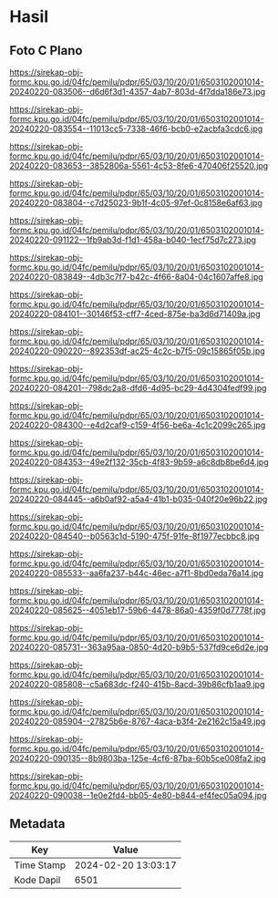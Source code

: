 # Hasil

## Foto C Plano

https://sirekap-obj-formc.kpu.go.id/04fc/pemilu/pdpr/65/03/10/20/01/6503102001014-20240220-083506--d6d6f3d1-4357-4ab7-803d-4f7dda186e73.jpg

https://sirekap-obj-formc.kpu.go.id/04fc/pemilu/pdpr/65/03/10/20/01/6503102001014-20240220-083554--11013cc5-7338-46f6-bcb0-e2acbfa3cdc6.jpg

https://sirekap-obj-formc.kpu.go.id/04fc/pemilu/pdpr/65/03/10/20/01/6503102001014-20240220-083653--3852806a-5561-4c53-8fe6-470406f25520.jpg

https://sirekap-obj-formc.kpu.go.id/04fc/pemilu/pdpr/65/03/10/20/01/6503102001014-20240220-083804--c7d25023-9b1f-4c05-97ef-0c8158e6af63.jpg

https://sirekap-obj-formc.kpu.go.id/04fc/pemilu/pdpr/65/03/10/20/01/6503102001014-20240220-091122--1fb9ab3d-f1d1-458a-b040-1ecf75d7c273.jpg

https://sirekap-obj-formc.kpu.go.id/04fc/pemilu/pdpr/65/03/10/20/01/6503102001014-20240220-083849--4db3c7f7-b42c-4f66-8a04-04c1607affe8.jpg

https://sirekap-obj-formc.kpu.go.id/04fc/pemilu/pdpr/65/03/10/20/01/6503102001014-20240220-084101--30146f53-cff7-4ced-875e-ba3d6d71409a.jpg

https://sirekap-obj-formc.kpu.go.id/04fc/pemilu/pdpr/65/03/10/20/01/6503102001014-20240220-090220--892353df-ac25-4c2c-b7f5-09c15865f05b.jpg

https://sirekap-obj-formc.kpu.go.id/04fc/pemilu/pdpr/65/03/10/20/01/6503102001014-20240220-084201--798dc2a8-dfd6-4d95-bc29-4d4304fedf99.jpg

https://sirekap-obj-formc.kpu.go.id/04fc/pemilu/pdpr/65/03/10/20/01/6503102001014-20240220-084300--e4d2caf9-c159-4f56-be6a-4c1c2099c265.jpg

https://sirekap-obj-formc.kpu.go.id/04fc/pemilu/pdpr/65/03/10/20/01/6503102001014-20240220-084353--49e2f132-35cb-4f83-9b59-a6c8db8be6d4.jpg

https://sirekap-obj-formc.kpu.go.id/04fc/pemilu/pdpr/65/03/10/20/01/6503102001014-20240220-084445--a6b0af92-a5a4-41b1-b035-040f20e96b22.jpg

https://sirekap-obj-formc.kpu.go.id/04fc/pemilu/pdpr/65/03/10/20/01/6503102001014-20240220-084540--b0563c1d-5190-475f-91fe-8f1977ecbbc8.jpg

https://sirekap-obj-formc.kpu.go.id/04fc/pemilu/pdpr/65/03/10/20/01/6503102001014-20240220-085533--aa6fa237-b44c-46ec-a7f1-8bd0eda76a14.jpg

https://sirekap-obj-formc.kpu.go.id/04fc/pemilu/pdpr/65/03/10/20/01/6503102001014-20240220-085625--4051eb17-59b6-4478-86a0-4359f0d7778f.jpg

https://sirekap-obj-formc.kpu.go.id/04fc/pemilu/pdpr/65/03/10/20/01/6503102001014-20240220-085731--363a95aa-0850-4d20-b9b5-537fd9ce6d2e.jpg

https://sirekap-obj-formc.kpu.go.id/04fc/pemilu/pdpr/65/03/10/20/01/6503102001014-20240220-085808--c5a683dc-f240-415b-8acd-39b86cfb1aa9.jpg

https://sirekap-obj-formc.kpu.go.id/04fc/pemilu/pdpr/65/03/10/20/01/6503102001014-20240220-085904--27825b6e-8767-4aca-b3f4-2e2162c15a49.jpg

https://sirekap-obj-formc.kpu.go.id/04fc/pemilu/pdpr/65/03/10/20/01/6503102001014-20240220-090135--8b9803ba-125e-4cf6-87ba-60b5ce008fa2.jpg

https://sirekap-obj-formc.kpu.go.id/04fc/pemilu/pdpr/65/03/10/20/01/6503102001014-20240220-090038--1e0e2fd4-bb05-4e80-b844-ef4fec05a094.jpg


## Metadata

| Key        | Value               |
| ---------- | ------------------- |
| Time Stamp | 2024-02-20 13:03:17 |
| Kode Dapil | 6501                |



